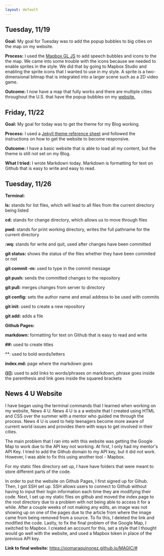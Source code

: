 ```yaml
---
layout: default
---
```


## Tuesday, 11/19

**Goal:** My goal for Tuesday was to add the popup bubbles to big cities on the map on my website.

**Process:** I used the [Mapbox GL JS](https://docs.mapbox.com/mapbox-gl-js/example/popup-on-click/) to add speech bubbles and icons to the the map. We came into some trouble with the icons because we needed to enable sprites in the style. We did that by going to Mapbox Studio and enabling the sprite icons that I wanted to use in my style. A sprite is a two-dimensional bitmap that is integrated into a larger scene such as a 2D video game.

**Outcome:** I now have a map that fully works and there are multiple cities throughout the U.S. that have the popup bubbles on my [website.](https://xiomaraquinonez.github.io/MAGIC/#)

## Friday, 11/22

**Goal:** My goal for today was to get the theme for my Blog working.

**Process:** I used a [Jekyll theme reference sheet](https://www.jekyll.com.cn/tutorials/convert-site-to-jekyll/) and followed the instructions on how to get the website to become responsive.

**Outcome:** I have a basic website that is able to load all my content, but the theme is still not set on my Blog.

**What I tried:** I wrote Markdown today. Markdown is formatting for text on Github that is easy to write and easy to read.

## Tuesday, 11/26

**Terminal:**

**ls:** stands for list files, which will lead to all files from the current directory being listed

**cd:** stands for change directory, which allows us to move through files

**pwd:** stands for print working directory, writes the full pathname for the current directory

**:wq:** stands for write and quit, used after changes have been committed

**git status:** shows the status of the files whether they have been commited or not

**git commit -m:** used to type in the commit message

**git push:** sends the committed changes to the repository

**git pull:** merges changes from server to directory

**git config:** sets the author name and email address to be used with commits

**git init:** used to create a new repository

**git add:** adds a file

**Github Pages:**

**markdown:** formatting for text on Github that is easy to read and write

**##:** used to create titles

**: used to bold words/letters

**index.md:** page where the markdown goes

**()[]:** used to add links to words/phrases on markdown, phrase goes inside the parenthesis and link goes inside the squared brackets

## News 4 U Website

I have began using the terminal commands that I learned when working on my website, News 4 U. News 4 U is a a website that I created using HTML and CSS over the summer with a mentor who guided me through the process. News 4 U is used to help teenagers become more aware of current world issues and provides them with ways to get involved in their cities.

The main problem that I ran into with this website was getting the Google Map to work due to the API key not working. At first, I only had my mentor's API Key. I tried to add the Github domain to my API key, but it did not work. However, I was able to fix this using another tool - Mapbox.

For my static files directory set up, I have have folders that were meant to store different parts of the code.

In order to put the website on Github Pages, I first signed up for Gihub. Then, I got SSH set up. SSH allows users to connect to Github without having to input their login information each time they are modifying their code. Next, I set up my static files on github and moved the index page to the root directory due to a problem with not being able to access it for a while. After a couple weeks of not making any edits, an image was not showing up on one of the pages due to the article from where the image came from being removed from a source. To fix this, I deleted the link and modified the code. Laslty, to fix the final problem of the Google Map, I switched to Mapbox. I created an account for this, set a style that I thought would go well with the website, and used a Mapbox token in place of the previous API key.

**Link to final website:** https://xiomaraquinonez.github.io/MAGIC/#
